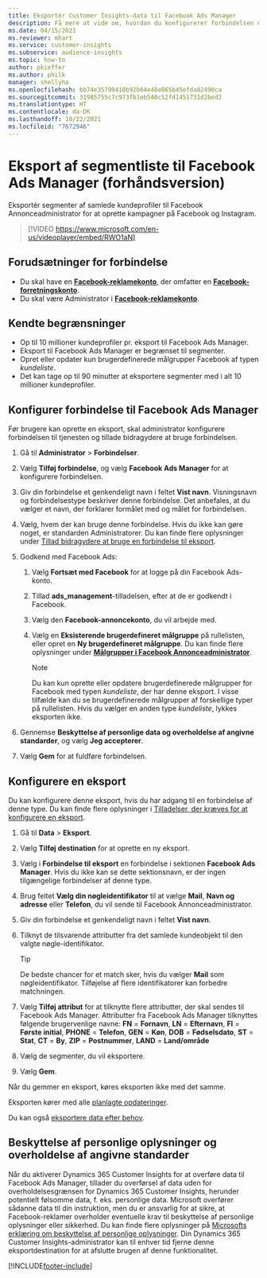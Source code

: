 ```yaml
---
title: Eksportér Customer Insights-data til Facebook Ads Manager
description: Få mere at vide om, hvordan du konfigurerer forbindelsen og eksporterer til Facebook Ads Manager.
ms.date: 04/15/2021
ms.reviewer: mhart
ms.service: customer-insights
ms.subservice: audience-insights
ms.topic: how-to
author: pkieffer
ms.author: philk
manager: shellyha
ms.openlocfilehash: bb74e35799410b92b64e48e065b45efda82490ca
ms.sourcegitcommit: 31985755c7c973fb1eb540c52fd1451731d2bed2
ms.translationtype: HT
ms.contentlocale: da-DK
ms.lasthandoff: 10/22/2021
ms.locfileid: "7672946"
---
```

# <a name="export-segments-list-to-facebook-ads-manager-preview"></a>Eksport af segmentliste til Facebook Ads Manager (forhåndsversion)

Eksportér segmenter af samlede kundeprofiler til Facebook Annonceadministrator for at oprette kampagner på Facebook og Instagram.

> [!VIDEO https://www.microsoft.com/en-us/videoplayer/embed/RWO1aN]

## <a name="prerequisites-for-connection"></a>Forudsætninger for forbindelse

- Du skal have en [**Facebook-reklamekonto**](https://www.facebook.com/business/learn/lessons/step-by-step-ads-manager-account), der omfatter en [**Facebook-forretningskonto**](https://business.facebook.com/).
- Du skal være Administrator i [**Facebook-reklamekonto**](https://www.facebook.com/business/learn/lessons/step-by-step-ads-manager-account).

## <a name="known-limitations"></a>Kendte begrænsninger

- Op til 10 millioner kundeprofiler pr. eksport til Facebook Ads Manager.
- Eksport til Facebook Ads Manager er begrænset til segmenter.
- Opret eller opdater kun brugerdefinerede målgrupper Facebook af typen *kundeliste*.
- Det kan tage op til 90 minutter at eksportere segmenter med i alt 10 millioner kundeprofiler.

## <a name="set-up-connection-to-facebook-ads-manager"></a>Konfigurer forbindelse til Facebook Ads Manager

Før brugere kan oprette en eksport, skal administrator konfigurere forbindelsen til tjenesten og tillade bidragydere at bruge forbindelsen.

1. Gå til **Administrator** > **Forbindelser**.

1. Vælg **Tilføj forbindelse**, og vælg **Facebook Ads Manager** for at konfigurere forbindelsen.

1. Giv din forbindelse et genkendeligt navn i feltet **Vist navn**. Visningsnavn og forbindelsestype beskriver denne forbindelse. Det anbefales, at du vælger et navn, der forklarer formålet med og målet for forbindelsen.

1. Vælg, hvem der kan bruge denne forbindelse. Hvis du ikke kan gøre noget, er standarden Administratorer. Du kan finde flere oplysninger under [Tillad bidragydere at bruge en forbindelse til eksport](connections.md#allow-contributors-to-use-a-connection-for-exports).

1. Godkend med Facebook Ads: 

   1. Vælg **Fortsæt med Facebook** for at logge på din Facebook Ads-konto.

   1. Tillad **ads_management**-tilladelsen, efter at de er godkendt i Facebook.

   1. Vælg den **Facebook-annoncekonto**, du vil arbejde med.

   1. Vælg en **Eksisterende brugerdefineret målgruppe** på rullelisten, eller opret en **Ny brugerdefineret målgruppe**. Du kan finde flere oplysninger under [**Målgrupper i Facebook Annonceadministrator**](https://www.facebook.com/business/help/744354708981227?id=2469097953376494).
      > [!NOTE]
      > Du kan kun oprette eller opdatere brugerdefinerede målgrupper for Facebook med typen *kundeliste*, der har denne eksport. I visse tilfælde kan du se brugerdefinerede målgrupper af forskellige typer på rullelisten. Hvis du vælger en anden type *kundeliste*, lykkes eksporten ikke. 

1. Gennemse **Beskyttelse af personlige data og overholdelse af angivne standarder**, og vælg **Jeg accepterer**.

1. Vælg **Gem** for at fuldføre forbindelsen.

## <a name="configure-an-export"></a>Konfigurere en eksport

Du kan konfigurere denne eksport, hvis du har adgang til en forbindelse af denne type. Du kan finde flere oplysninger i [Tilladelser, der kræves for at konfigurere en eksport](export-destinations.md#set-up-a-new-export).

1. Gå til **Data** > **Eksport**.

1. Vælg **Tilføj destination** for at oprette en ny eksport. 

1. Vælg i **Forbindelse til eksport** en forbindelse i sektionen **Facebook Ads Manager**. Hvis du ikke kan se dette sektionsnavn, er der ingen tilgængelige forbindelser af denne type.

1. Brug feltet **Vælg din nøgleidentifikator** til at vælge **Mail**, **Navn og adresse** eller **Telefon**, du vil sende til Facebook Annonceadministrator. 

1. Giv din forbindelse et genkendeligt navn i feltet **Vist navn**.

1. Tilknyt de tilsvarende attributter fra det samlede kundeobjekt til den valgte nøgle-identifikator.
   > [!TIP]
   > De bedste chancer for et match sker, hvis du vælger **Mail** som nøgleidentifikator. Tilføjelse af flere identifikatorer kan forbedre matchningen.

1. Vælg **Tilføj attribut** for at tilknytte flere attributter, der skal sendes til Facebook Ads Manager. Attributter fra Facebook Ads Manager tilknyttes følgende brugervenlige navne: **FN** = **Fornavn**, **LN** = **Efternavn**, **FI** = **Første initial**, **PHONE** = **Telefon**, **GEN** = **Køn**, **DOB** = **Fødselsdato**, **ST** = **Stat**, **CT** = **By**, **ZIP** = **Postnummer**, **LAND** = **Land/område**

1. Vælg de segmenter, du vil eksportere.

1. Vælg **Gem**.

Når du gemmer en eksport, køres eksporten ikke med det samme.

Eksporten kører med alle [planlagte opdateringer](system.md#schedule-tab). 

Du kan også [eksportere data efter behov](export-destinations.md#run-exports-on-demand). 

## <a name="data-privacy-and-compliance"></a>Beskyttelse af personlige oplysninger og overholdelse af angivne standarder

Når du aktiverer Dynamics 365 Customer Insights for at overføre data til Facebook Ads Manager, tillader du overførsel af data uden for overholdelsesgrænsen for Dynamics 365 Customer Insights, herunder potentielt følsomme data, f. eks. personlige data. Microsoft overfører sådanne data til din instruktion, men du er ansvarlig for at sikre, at Facebook-reklamer overholder eventuelle krav til beskyttelse af personlige oplysninger eller sikkerhed. Du kan finde flere oplysninger på [Microsofts erklæring om beskyttelse af personlige oplysninger](https://go.microsoft.com/fwlink/?linkid=396732).
Din Dynamics 365 Customer Insights-administrator kan til enhver tid fjerne denne eksportdestination for at afslutte brugen af denne funktionalitet.


[!INCLUDE[footer-include](../includes/footer-banner.md)]

